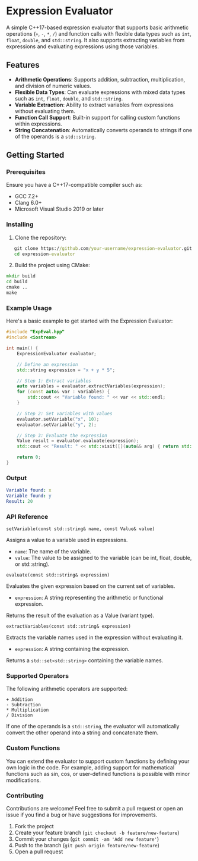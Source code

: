 # Expression Evaluator

A simple C++17-based expression evaluator that supports basic arithmetic operations (`+`, `-`, `*`, `/`) and function calls with flexible data types such as `int`, `float`, `double`, and `std::string`. It also supports extracting variables from expressions and evaluating expressions using those variables.

## Features

- **Arithmetic Operations**: Supports addition, subtraction, multiplication, and division of numeric values.
- **Flexible Data Types**: Can evaluate expressions with mixed data types such as `int`, `float`, `double`, and `std::string`.
- **Variable Extraction**: Ability to extract variables from expressions without evaluating them.
- **Function Call Support**: Built-in support for calling custom functions within expressions.
- **String Concatenation**: Automatically converts operands to strings if one of the operands is a `std::string`.

## Getting Started

### Prerequisites

Ensure you have a C++17-compatible compiler such as:

- GCC 7.2+
- Clang 6.0+
- Microsoft Visual Studio 2019 or later

### Installing

1. Clone the repository:

```cmd
   git clone https://github.com/your-username/expression-evaluator.git
   cd expression-evaluator
```

2. Build the project using CMake:

```cmd
mkdir build
cd build
cmake ..
make
```

### Example Usage

Here's a basic example to get started with the Expression Evaluator:

```cpp
#include "ExpEval.hpp"
#include <iostream>

int main() {
    ExpressionEvaluator evaluator;

    // Define an expression
    std::string expression = "x + y * 5";

    // Step 1: Extract variables
    auto variables = evaluator.extractVariables(expression);
    for (const auto& var : variables) {
        std::cout << "Variable found: " << var << std::endl;
    }

    // Step 2: Set variables with values
    evaluator.setVariable("x", 10);
    evaluator.setVariable("y", 2);

    // Step 3: Evaluate the expression
    Value result = evaluator.evaluate(expression);
    std::cout << "Result: " << std::visit([](auto&& arg) { return std::to_string(arg); }, result) << std::endl;

    return 0;
}
```

### Output

```yaml
Variable found: x
Variable found: y
Result: 20
```

### API Reference

`setVariable(const std::string& name, const Value& value)`

Assigns a value to a variable used in expressions.

- `name`: The name of the variable.
- `value`: The value to be assigned to the variable (can be int, float, double, or std::string).


`evaluate(const std::string& expression)`

Evaluates the given expression based on the current set of variables.

- `expression`: A string representing the arithmetic or functional expression.

Returns the result of the evaluation as a Value (variant type).


`extractVariables(const std::string& expression)`

Extracts the variable names used in the expression without evaluating it.

- `expression`: A string containing the expression.

Returns a `std::set<std::string>` containing the variable names.


### Supported Operators
The following arithmetic operators are supported:

    + Addition
    - Subtraction
    * Multiplication
    / Division

If one of the operands is a `std::string`, the evaluator will automatically convert the other operand into a string and concatenate them.


### Custom Functions

You can extend the evaluator to support custom functions by defining your own logic in the code. For example, adding support for mathematical functions such as sin, cos, or user-defined functions is possible with minor modifications.

### Contributing

Contributions are welcome! Feel free to submit a pull request or open an issue if you find a bug or have suggestions for improvements.

1. Fork the project
2. Create your feature branch (`git checkout -b feature/new-feature`)
3. Commit your changes (`git commit -am 'Add new feature'`)
4. Push to the branch (`git push origin feature/new-feature`)
5. Open a pull request


